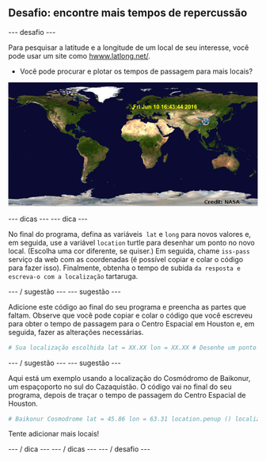 ## Desafio: encontre mais tempos de repercussão

\--- desafio \---

Para pesquisar a latitude e a longitude de um local de seu interesse, você pode usar um site como <a href="http://www.latlong.net/" target="_blank">hwww.latlong.net/</a>.

+ Você pode procurar e plotar os tempos de passagem para mais locais? 

![captura de tela](images/iss-final.png)

\--- dicas \--- \--- dica \---

No final do programa, defina as variáveis ​​ `lat` e `long` para novos valores e, em seguida, use a variável `location` turtle para desenhar um ponto no novo local. (Escolha uma cor diferente, se quiser.) Em seguida, chame `iss-pass` serviço da web com as coordenadas (é possível copiar e colar o código para fazer isso). Finalmente, obtenha o tempo de subida `` da resposta e escreva-o com a localização `` tartaruga.

\--- / sugestão \--- \--- sugestão \---

Adicione este código ao final do seu programa e preencha as partes que faltam. Observe que você pode copiar e colar o código que você escreveu para obter o tempo de passagem para o Centro Espacial em Houston e, em seguida, fazer as alterações necessárias.

```python
# Sua localização escolhida lat = XX.XX lon = XX.XX # Desenhe um ponto com a tartaruga `location` (não é necessário criar uma nova tartaruga), escolha uma cor diferente # Obtenha o resultado de` iss-pass.json` para sua nova latitude e longitude # Pegue o `risetime` do resultado e use a tartaruga` location` para escrevê-lo no mapa
```

\--- / sugestão \--- \--- sugestão \---

Aqui está um exemplo usando a localização do Cosmódromo de Baikonur, um espaçoporto no sul do Cazaquistão. O código vai no final do seu programa, depois de traçar o tempo de passagem do Centro Espacial de Houston.

```python
# Baikonur Cosmodrome lat = 45.86 lon = 63.31 location.penup () localização.color ('laranja') location.goto (lon, lat) location.dot (5) localização.hideturtle () url = 'http: // api. open-notify.org/iss-pass.json?lat= '+ str (lat) +'&lon = '+ str (lon) resposta = urllib.request.urlopen (url) resultado = json.loads (response.read) ()) #print (resultado) over = resultado ['resposta'][1]['tempo de subida'] location.write (time.ctime (over))
```

Tente adicionar mais locais!

\--- / dica \--- \--- / dicas \--- \--- / desafio \---